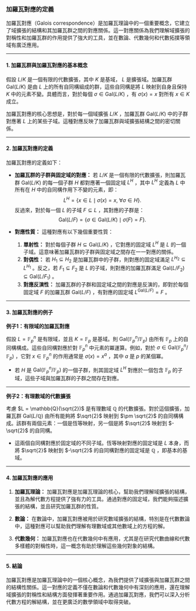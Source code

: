 ### **加羅瓦對應的定義**

加羅瓦對應（Galois correspondence）是加羅瓦理論中的一個重要概念，它建立了域擴張的結構和其加羅瓦群之間的對應關係。這一對應關係為我們理解域擴張的對稱性和加羅瓦群的作用提供了強大的工具，並在數論、代數幾何和代數拓撲等領域有廣泛應用。

---

#### **1. 加羅瓦群與加羅瓦對應的基本概念**

假設  $L/K$  是一個有限的代數擴張，其中  $K$  是基域， $L$  是擴張域。加羅瓦群  $\text{Gal}(L/K)$  是由  $L$  上的所有自同構組成的群，這些自同構是將  $L$  映射到自身且保持  $K$  中的元素不變。具體而言，對於每個  $\sigma \in \text{Gal}(L/K)$ ，有  $\sigma(x) = x$  對所有  $x \in K$  成立。

加羅瓦對應的核心思想是，對於每一個域擴張  $L/K$ ，加羅瓦群  $\text{Gal}(L/K)$  中的子群對應著  $L$  上的某些子域。這種對應反映了加羅瓦群與域擴張結構之間的密切關係。

---

#### **2. 加羅瓦對應的定義**

加羅瓦對應的定義如下：

- **加羅瓦群的子群與固定域的對應：**
  若  $L/K$  是一個有限的代數擴張，則加羅瓦群  $\text{Gal}(L/K)$  的每一個子群  $H$  都對應著一個固定域  $L^H$ ，其中  $L^H$  定義為  $L$  中所有在  $H$  中的自同構作用下不變的元素，即：
  $$L^H = \{ x \in L \mid \sigma(x) = x, \ \forall \sigma \in H \}.$$
  反過來，對於每一個  $L$  的子域  $F \subseteq L$ ，其對應的子群是：
  $$\text{Gal}(L/F) = \{ \sigma \in \text{Gal}(L/K) \mid \sigma(F) = F \}.$$

- **對應性質：**
  這種對應有以下幾個重要性質：
  1. **單射性：** 對於每個子群  $H \subseteq \text{Gal}(L/K)$ ，它對應的固定域  $L^H$  是  $L$  的一個子域。這意味著加羅瓦群的子群與固定域之間存在一一對應的關係。
  2. **對偶性：** 若  $H_1 \subseteq H_2$  是加羅瓦群中的子群，則對應的固定域滿足  $L^{H_2} \subseteq L^{H_1}$ 。反之，若  $F_1 \subseteq F_2$  是  $L$  的子域，則對應的加羅瓦群滿足  $\text{Gal}(L/F_2) \subseteq \text{Gal}(L/F_1)$ 。
  3. **對應反演性：** 加羅瓦群的子群和固定域之間的對應是反演的，即對於每個固定域  $F$  的加羅瓦群  $\text{Gal}(L/F)$ ，有對應的固定域  $L^{\text{Gal}(L/F)} = F$ 。

---

#### **3. 加羅瓦對應的例子**

**例子1：有限域的加羅瓦對應**

假設  $L = \mathbb{F}_p^n$  是有限域，並且  $K = \mathbb{F}_p$  是基域。則  $\text{Gal}(\mathbb{F}_p^n/\mathbb{F}_p)$  由所有  $\mathbb{F}_p$  上的自同構構成。這些自同構對應於對  $\mathbb{F}_p^n$  中元素的冪運算。例如，對於  $\sigma \in \text{Gal}(\mathbb{F}_p^n/\mathbb{F}_p)$ ，它對  $x \in \mathbb{F}_p^n$  的作用通常是  $\sigma(x) = x^a$ ，其中  $a$  是  $p$  的某個冪。

- 若  $H$  是  $\text{Gal}(\mathbb{F}_p^n/\mathbb{F}_p)$  的一個子群，則其固定域  $L^H$  對應於一個包含  $\mathbb{F}_p$  的子域，這些子域與加羅瓦群的子群之間存在對應。

---

**例子2：有理數域的代數擴張**

考慮  $L = \mathbb{Q}(\sqrt{2})$  是有理數域  $\mathbb{Q}$  的代數擴張。對於這個擴張，加羅瓦群  $\text{Gal}(L/\mathbb{Q})$  由所有能夠將  $\sqrt{2}$  映射到  $\pm \sqrt{2}$  的自同構構成。該群有兩個元素：一個是恆等映射，另一個是將  $\sqrt{2}$  映射到  $-\sqrt{2}$  的自同構。

- 這兩個自同構對應於固定域的不同子域。恆等映射對應的固定域是  $L$  本身，而將  $\sqrt{2}$  映射到  $-\sqrt{2}$  的自同構對應的固定域是  $\mathbb{Q}$ ，即基本的基域。

---

#### **4. 加羅瓦對應的應用**

1. **加羅瓦理論：** 加羅瓦對應是加羅瓦理論的核心，幫助我們理解域擴張的結構，並且為解代數方程提供了強有力的工具。通過對應的固定域，我們能夠描述擴張的結構，並且研究加羅瓦群的性質。

2. **數論：** 在數論中，加羅瓦對應被用於研究數域擴張的結構，特別是在代數數論中，這種對應可以幫助我們理解有理數域或其他數域上的方程的解。

3. **代數幾何：** 加羅瓦對應也在代數幾何中有應用，尤其是在研究代數曲線和代數多樣體的對稱性時，這一概念有助於理解這些幾何對象的結構。

---

#### **5. 結論**

加羅瓦對應是加羅瓦理論中的一個核心概念，為我們提供了域擴張與加羅瓦群之間的結構性關係。這一對應的定義不僅在數論和代數幾何中有深刻的應用，還在理解域擴張的對稱性和結構方面發揮著重要作用。通過加羅瓦對應，我們可以深入分析代數方程的解結構，並在更廣泛的數學領域中取得突破。
